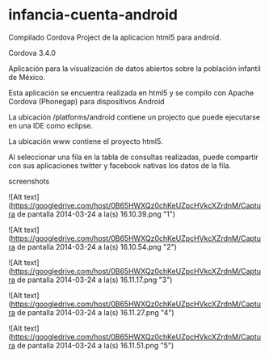 infancia-cuenta-android
=======================

Compilado Cordova Project de la aplicacion html5 para android.

Cordova 3.4.0

Aplicación para la visualización de datos abiertos sobre la población infantil de México.

Esta aplicación se encuentra realizada en html5 y se compilo con Apache Cordova (Phonegap) para dispositivos Android

La ubicación  /platforms/android   contiene un projecto que puede ejecutarse en una IDE como eclipse.

La ubicación www contiene el proyecto html5.

Al seleccionar una fila en la tabla de consultas realizadas, puede compartir con sus aplicaciones twitter y facebook nativas
los datos de la fila.

screenshots
 
![Alt text](https://googledrive.com/host/0B65HWXQz0chKeUZpcHVkcXZrdnM/Captura de pantalla 2014-03-24 a la(s) 16.10.39.png "1")

![Alt text](https://googledrive.com/host/0B65HWXQz0chKeUZpcHVkcXZrdnM/Captura de pantalla 2014-03-24 a la(s) 16.10.54.png "2")

![Alt text](https://googledrive.com/host/0B65HWXQz0chKeUZpcHVkcXZrdnM/Captura de pantalla 2014-03-24 a la(s) 16.11.17.png "3")

![Alt text](https://googledrive.com/host/0B65HWXQz0chKeUZpcHVkcXZrdnM/Captura de pantalla 2014-03-24 a la(s) 16.11.27.png "4")

![Alt text](https://googledrive.com/host/0B65HWXQz0chKeUZpcHVkcXZrdnM/Captura de pantalla 2014-03-24 a la(s) 16.11.51.png "5")
